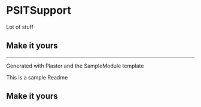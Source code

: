 # PSITSupport

Lot of stuff

## Make it yours

---
Generated with Plaster and the SampleModule template


This is a sample Readme

## Make it yours
